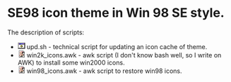 # SE98 icon theme in Win 98 SE style.

The description of scripts:

* ![](mimes/16/application-x-shellscript.png) upd.sh - technical script for updating an icon cache of theme.
* ![](mimes/16/application-x-awk.png) win2k_icons.awk - awk script (I don't know bash well, so I write on AWK) to install some win2000 icons.
* ![](mimes/16/application-x-awk.png) win98_icons.awk - awk script to restore win98 icons.